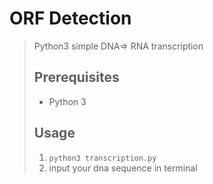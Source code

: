 # ORF Detection

> Python3 simple DNA=> RNA transcription
> 
> ## Prerequisites
> 
> *   Python 3
> 
> ## Usage
> 
> 1.  `python3 transcription.py`
> 2.  input your dna sequence in terminal
